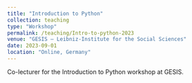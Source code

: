 ```yaml
---
title: "Introduction to Python"
collection: teaching
type: "Workshop"
permalink: /teaching/Intro-to-python-2023
venue: "GESIS – Leibniz-Institute for the Social Sciences"
date: 2023-09-01
location: "Online, Germany"
---
```


Co-lecturer for the Introduction to Python workshop at GESIS. 
